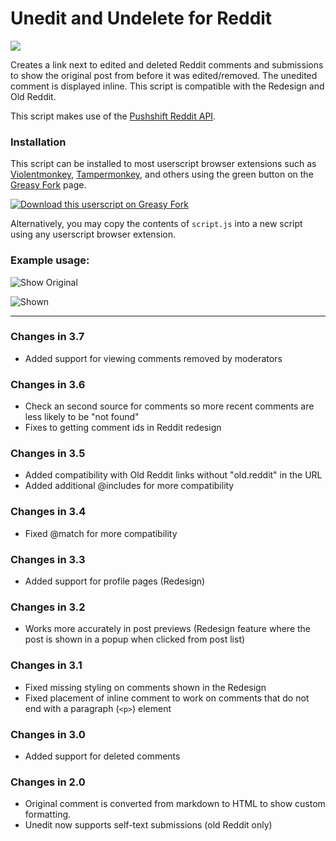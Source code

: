 # Unedit and Undelete for Reddit

<p align="left">
  <a href="https://discord.gg/fPrdqh3Zfu" alt="Dev Pro Tips Discussion & Support Server">
    <img src="https://img.shields.io/discord/819650821314052106?color=7289DA&logo=discord&logoColor=white&style=for-the-badge"/></a>
</p>

Creates a link next to edited and deleted Reddit comments and submissions to show the original post from before it was edited/removed. The unedited comment is displayed inline. This script is compatible with the Redesign and Old Reddit.

This script makes use of the [Pushshift Reddit API](https://github.com/pushshift/api).

### Installation

This script can be installed to most userscript browser extensions such as [Violentmonkey](https://violentmonkey.github.io/), [Tampermonkey](https://www.tampermonkey.net/), and others using the green button on the [Greasy Fork](https://greasyfork.org/en/scripts/407466-unedit-and-undelete-for-reddit) page.

[![Download this userscript on Greasy Fork](https://custom-icon-badges.herokuapp.com/badge/-Install%20on%20Greasy%20Fork-000?style=for-the-badge&logo=greasyforkpng)](https://greasyfork.org/en/scripts/407466-unedit-and-undelete-for-reddit)

Alternatively, you may copy the contents of `script.js` into a new script using any userscript browser extension.

### Example usage:

![Show Original](https://i.imgur.com/aubQhBL.png)

![Shown](https://i.imgur.com/kPlXd6w.png)

----

### Changes in 3.7

* Added support for viewing comments removed by moderators

### Changes in 3.6

* Check an second source for comments so more recent comments are less likely to be "not found"
* Fixes to getting comment ids in Reddit redesign

### Changes in 3.5

* Added compatibility with Old Reddit links without "old.reddit" in the URL
* Added additional @includes for more compatibility

### Changes in 3.4

* Fixed @match for more compatibility

### Changes in 3.3

* Added support for profile pages (Redesign)

### Changes in 3.2

* Works more accurately in post previews (Redesign feature where the post is shown in a popup when clicked from post list)

### Changes in 3.1

* Fixed missing styling on comments shown in the Redesign
* Fixed placement of inline comment to work on comments that do not end with a paragraph (`<p>`) element

### Changes in 3.0

* Added support for deleted comments

### Changes in 2.0

* Original comment is converted from markdown to HTML to show custom formatting.
* Unedit now supports self-text submissions (old Reddit only)
